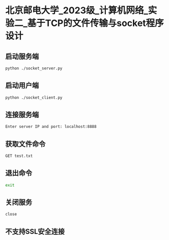 <h1>北京邮电大学_2023级_计算机网络_实验二_基于TCP的文件传输与socket程序设计</h1>

<h2>启动服务端</h2>

```bash
python ./socket_server.py
```

<h2>启动用户端</h2>

```bash
python ./socket_client.py
```

<h2>连接服务端</h2>

```bash
Enter server IP and port: localhost:8888
```
<h2>获取文件命令</h2>

```bash
GET test.txt
```
<h2>退出命令</h2>

```bash
exit
```

<h2>关闭服务</h2>

```bash
close
```
<h2>不支持SSL安全连接</h2>